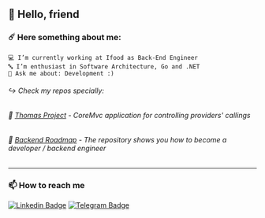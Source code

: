 ## 🤖 Hello, friend

### ☄️ Here something about me:

```
💻 I’m currently working at Ifood as Back-End Engineer
🔤 I’m enthusiast in Software Architecture, Go and .NET
💬 Ask me about: Development :)
```

###### ↪️ Check my repos specially:
###### 🎩 [Thomas Project](https://github.com/praiakov/Thomas) - CoreMvc application for controlling providers' callings
###### 📙 [Backend Roadmap](https://github.com/praiakov/Backend-Roadmap) - The repository shows you how to become a developer / backend engineer

---


### 📫 How to reach me

[![Linkedin Badge](https://img.shields.io/badge/-LinkedIn-black?style=flat-square&logo=Linkedin&logoColor=blue&link=https://www.linkedin.com/in/adrianopraia/)](https://www.linkedin.com/in/adrianopraia/)
[![Telegram Badge](https://img.shields.io/badge/-Telegram-black?style=flat-square&logo=telegram&logoColor=grey&link=https://t.me/praiakov)](https://t.me/praiakov)
